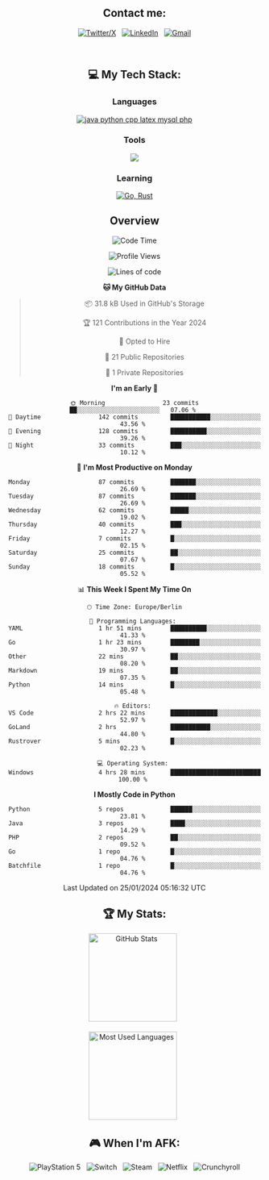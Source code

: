 <div align="center">

## Contact me:

[![Twitter/X](https://skillicons.dev/icons?i=twitter)](https://twitter.com/erikskopp) &nbsp;
[![LinkedIn](https://skillicons.dev/icons?i=linkedin)](www.linkedin.com/in/erik-skopp) &nbsp;
[![Gmail](https://skillicons.dev/icons?i=gmail)](mailto:skopp.erik@gmail.com?subject=Hello%20Jasper,%20From%20Github)

<div align="center">
<br>

## 💻 My Tech Stack:

### Languages

[![java python cpp latex mysql php](https://skillicons.dev/icons?i=java,python,cpp,latex,mysql,php)](https://skillicons.dev)

### Tools

[![](https://skillicons.dev/icons?i=matlab,azure,bash,git,github,vscode)](https://skillicons.dev)

### Learning

[![Go, Rust](https://skillicons.dev/icons?i=go,rust)](https://skillicons.dev)

## Overview

<!--START_SECTION:waka-->
![Code Time](http://img.shields.io/badge/Code%20Time-4%20hrs%2028%20mins-blue)

![Profile Views](http://img.shields.io/badge/Profile%20Views-171-blue)

![Lines of code](https://img.shields.io/badge/From%20Hello%20World%20I%27ve%20Written-496.1%20thousand%20lines%20of%20code-blue)

**🐱 My GitHub Data** 

> 📦 31.8 kB Used in GitHub's Storage 
 > 
> 🏆 121 Contributions in the Year 2024
 > 
> 💼 Opted to Hire
 > 
> 📜 21 Public Repositories 
 > 
> 🔑 1 Private Repositories 
 > 
**I'm an Early 🐤** 

```text
🌞 Morning                23 commits          ██░░░░░░░░░░░░░░░░░░░░░░░   07.06 % 
🌆 Daytime                142 commits         ███████████░░░░░░░░░░░░░░   43.56 % 
🌃 Evening                128 commits         ██████████░░░░░░░░░░░░░░░   39.26 % 
🌙 Night                  33 commits          ███░░░░░░░░░░░░░░░░░░░░░░   10.12 % 
```
📅 **I'm Most Productive on Monday** 

```text
Monday                   87 commits          ███████░░░░░░░░░░░░░░░░░░   26.69 % 
Tuesday                  87 commits          ███████░░░░░░░░░░░░░░░░░░   26.69 % 
Wednesday                62 commits          █████░░░░░░░░░░░░░░░░░░░░   19.02 % 
Thursday                 40 commits          ███░░░░░░░░░░░░░░░░░░░░░░   12.27 % 
Friday                   7 commits           █░░░░░░░░░░░░░░░░░░░░░░░░   02.15 % 
Saturday                 25 commits          ██░░░░░░░░░░░░░░░░░░░░░░░   07.67 % 
Sunday                   18 commits          █░░░░░░░░░░░░░░░░░░░░░░░░   05.52 % 
```


📊 **This Week I Spent My Time On** 

```text
🕑︎ Time Zone: Europe/Berlin

💬 Programming Languages: 
YAML                     1 hr 51 mins        ██████████░░░░░░░░░░░░░░░   41.33 % 
Go                       1 hr 23 mins        ████████░░░░░░░░░░░░░░░░░   30.97 % 
Other                    22 mins             ██░░░░░░░░░░░░░░░░░░░░░░░   08.20 % 
Markdown                 19 mins             ██░░░░░░░░░░░░░░░░░░░░░░░   07.35 % 
Python                   14 mins             █░░░░░░░░░░░░░░░░░░░░░░░░   05.48 % 

🔥 Editors: 
VS Code                  2 hrs 22 mins       █████████████░░░░░░░░░░░░   52.97 % 
GoLand                   2 hrs               ███████████░░░░░░░░░░░░░░   44.80 % 
Rustrover                5 mins              █░░░░░░░░░░░░░░░░░░░░░░░░   02.23 % 

💻 Operating System: 
Windows                  4 hrs 28 mins       █████████████████████████   100.00 % 
```

**I Mostly Code in Python** 

```text
Python                   5 repos             ██████░░░░░░░░░░░░░░░░░░░   23.81 % 
Java                     3 repos             ████░░░░░░░░░░░░░░░░░░░░░   14.29 % 
PHP                      2 repos             ██░░░░░░░░░░░░░░░░░░░░░░░   09.52 % 
Go                       1 repo              █░░░░░░░░░░░░░░░░░░░░░░░░   04.76 % 
Batchfile                1 repo              █░░░░░░░░░░░░░░░░░░░░░░░░   04.76 % 
```




 Last Updated on 25/01/2024 05:16:32 UTC
<!--END_SECTION:waka-->

## 🏆 My Stats:

<p>
    <img height=175 alt="GitHub Stats" src="https://github-readme-stats.vercel.app/api?username=eskopp&show_icons=true&count_private=true&theme=dark" />&nbsp;&nbsp;
    <br><br>
    <img height=175 alt="Most Used Languages" src="https://github-readme-stats.vercel.app/api/top-langs/?username=eskopp&layout=compact&theme=dark" />&nbsp;&nbsp;
</p>

## 🎮 When I'm AFK: 

![PlayStation 5](https://img.shields.io/badge/Playstation%205-003791?style=for-the-badge&logo=playstation-5&logoColor=white) &nbsp;
![Switch](https://img.shields.io/badge/Switch-E60012?style=for-the-badge&logo=nintendo-switch&logoColor=white) &nbsp;
![Steam](https://img.shields.io/badge/steam-%23000000.svg?style=for-the-badge&logo=steam&logoColor=white) &nbsp;
![Netflix](https://img.shields.io/badge/Netflix-E50914?style=for-the-badge&logo=netflix&logoColor=white) &nbsp;
![Crunchyroll](https://img.shields.io/badge/Crunchyroll-F47521?style=for-the-badge&logo=crunchyroll&logoColor=white)

</div>
